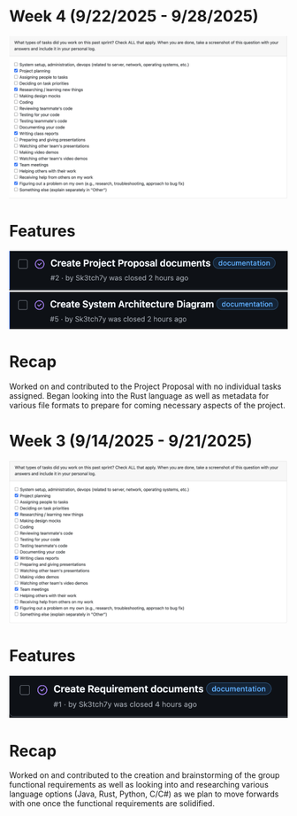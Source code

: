 # Week 4 (9/22/2025 - 9/28/2025)

![Week Four Tasks](Week4/WeekFourTasks.png)

# Features

![Week Four Issue One](Week4/Week4Issue1.png)
![Week Four Issue Two](Week4/Week4Issue2.png)

# Recap

Worked on and contributed to the Project Proposal with no individual tasks assigned. Began looking into the Rust language as well as metadata for various file formats to prepare for coming necessary aspects of the project.

# Week 3 (9/14/2025 - 9/21/2025)

![Week Three Tasks](Week3/WeekThreeTasks.png)

# Features

![Week Three Issues](Week3/WeekThreeIssueTask.png)

# Recap

Worked on and contributed to the creation and brainstorming of the group functional requirements as well as looking into and researching various language options (Java, Rust, Python, C/C#) as we plan to move forwards with one once the functional requirements are solidified.
